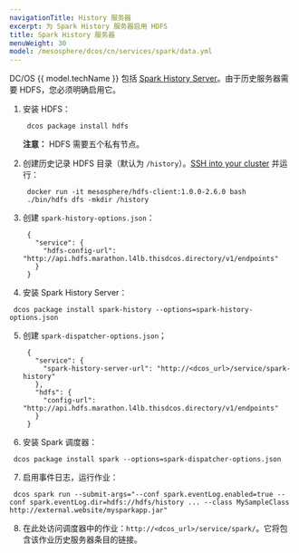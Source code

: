 ```yaml
---
navigationTitle: History 服务器
excerpt: 为 Spark History 服务器启用 HDFS
title: Spark History 服务器
menuWeight: 30
model: /mesosphere/dcos/cn/services/spark/data.yml
---
```


DC/OS {{ model.techName }} 包括 [Spark History Server][3]。由于历史服务器需要 HDFS，您必须明确启用它。

1. 安装 HDFS：
   ```
    dcos package install hdfs
   ```

    <p class="message--note"><strong>注意：</strong> HDFS 需要五个私有节点。</p>

1. 创建历史记录 HDFS 目录（默认为 `/history`）。[SSH into your cluster][10] 并运行：
   ```
    docker run -it mesosphere/hdfs-client:1.0.0-2.6.0 bash
    ./bin/hdfs dfs -mkdir /history
   ```
1. 创建 `spark-history-options.json`：

        {
          "service": {
            "hdfs-config-url": "http://api.hdfs.marathon.l4lb.thisdcos.directory/v1/endpoints"
          }
        }

1. 安装 Spark History Server：
```
 dcos package install spark-history --options=spark-history-options.json
```
5. 创建 `spark-dispatcher-options.json`；

        {
          "service": {
            "spark-history-server-url": "http://<dcos_url>/service/spark-history"
          },
          "hdfs": {
            "config-url": "http://api.hdfs.marathon.l4lb.thisdcos.directory/v1/endpoints"
          }
        }


6. 安装 Spark 调度器：
```
 dcos package install spark --options=spark-dispatcher-options.json
```
7. 启用事件日志，运行作业：
```
 dcos spark run --submit-args="--conf spark.eventLog.enabled=true --conf spark.eventLog.dir=hdfs://hdfs/history ... --class MySampleClass http://external.website/mysparkapp.jar" 
```
8. 在此处访问调度器中的作业：`http://<dcos_url>/service/spark/`。它将包含该作业历史服务器条目的链接。

 [3]: http://spark.apache.org/docs/latest/monitoring.html#viewing-after-the-fact
 [10]: /mesosphere/dcos/latest/administering-clusters/sshcluster/
